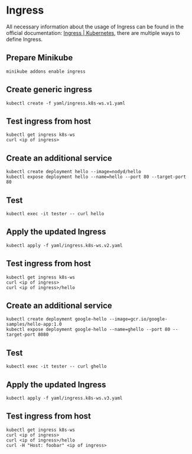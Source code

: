 # Ingress

All necessary information about the usage of Ingress can be found in the official documentation: [Ingress | Kubernetes](https://kubernetes.io/docs/concepts/services-networking/ingress/), there are multiple ways to define Ingress. 


## Prepare Minikube

```
minikube addons enable ingress
```

## Create generic ingress

```
kubectl create -f yaml/ingress.k8s-ws.v1.yaml
```

## Test ingress from host 

```
kubectl get ingress k8s-ws
curl <ip of ingress>
```

## Create an additional service

```
kubectl create deployment hello --image=nodyd/hello
kubectl expose deployment hello --name=hello --port 80 --target-port 80
```

## Test

```
kubectl exec -it tester -- curl hello
```

## Apply the updated Ingress

```
kubectl apply -f yaml/ingress.k8s-ws.v2.yaml
```

## Test ingress from host

```
kubectl get ingress k8s-ws
curl <ip of ingress>
curl <ip of ingress>/hello
```


## Create an additional service
```
kubectl create deployment google-hello --image=gcr.io/google-samples/hello-app:1.0
kubectl expose deployment google-hello --name=ghello --port 80 --target-port 8080
```

## Test

```
kubectl exec -it tester -- curl ghello
```

## Apply the updated Ingress

```
kubectl apply -f yaml/ingress.k8s-ws.v3.yaml
```

## Test ingress from host

```
kubectl get ingress k8s-ws
curl <ip of ingress>
curl <ip of ingress>/hello
curl -H "Host: foobar" <ip of ingress>
```
